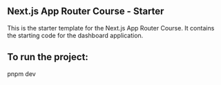 ## Next.js App Router Course - Starter

This is the starter template for the Next.js App Router Course. It contains the starting code for the dashboard application.

## To run the project:
pnpm dev
